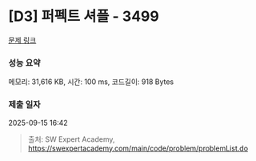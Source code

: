 # [D3] 퍼펙트 셔플 - 3499 

[문제 링크](https://swexpertacademy.com/main/code/problem/problemDetail.do?contestProbId=AWGsRbk6AQIDFAVW) 

### 성능 요약

메모리: 31,616 KB, 시간: 100 ms, 코드길이: 918 Bytes

### 제출 일자

2025-09-15 16:42



> 출처: SW Expert Academy, https://swexpertacademy.com/main/code/problem/problemList.do